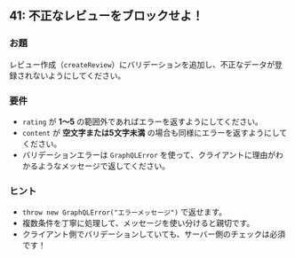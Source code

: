 ## 41: 不正なレビューをブロックせよ！

### お題
レビュー作成（`createReview`）にバリデーションを追加し、不正なデータが登録されないようにしてください。

### 要件
- `rating` が **1〜5** の範囲外であればエラーを返すようにしてください。
- `content` が **空文字または5文字未満** の場合も同様にエラーを返すようにしてください。
- バリデーションエラーは `GraphQLError` を使って、クライアントに理由がわかるようなメッセージで返してください。

### ヒント
- `throw new GraphQLError("エラーメッセージ")` で返せます。
- 複数条件を丁寧に処理して、メッセージを使い分けると親切です。
- クライアント側でバリデーションしていても、サーバー側のチェックは必須です！
